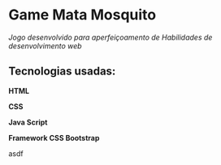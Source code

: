 # Game Mata Mosquito
 
*Jogo desenvolvido para aperfeiçoamento de Habilidades de desenvolvimento web*

## Tecnologias usadas:

**HTML**

**CSS**

**Java Script**

**Framework CSS Bootstrap**

asdf

